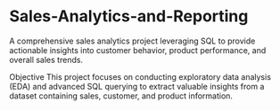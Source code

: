# Sales-Analytics-and-Reporting
A comprehensive sales analytics project leveraging SQL  to provide actionable insights into customer behavior, product performance, and overall sales trends.

Objective
This project focuses on conducting exploratory data analysis (EDA) and advanced SQL querying to extract valuable insights from a dataset containing sales, customer, and product information. 
